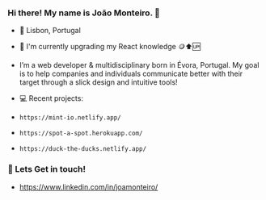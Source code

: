 ### Hi there! My name is João Monteiro. 👋


- 📍 Lisbon, Portugal
- 🌱 I'm currently upgrading my React knowledge 🪙⬆️🆙
- I’m a web developer & multidisciplinary born in Évora, Portugal.
My goal is to help companies and individuals communicate better with their target through a slick design and intuitive tools!

- 💻 Recent projects:
-     https://mint-io.netlify.app/
-     https://spot-a-spot.herokuapp.com/
-     https://duck-the-ducks.netlify.app/


### 💬 Lets Get in touch!
-  https://www.linkedin.com/in/joamonteiro/

<!--
**joamonteiro/joamonteiro** is a ✨ _special_ ✨ repository because its `README.md` (this file) appears on your GitHub profile.

Here are some ideas to get you started:

- 
-->
